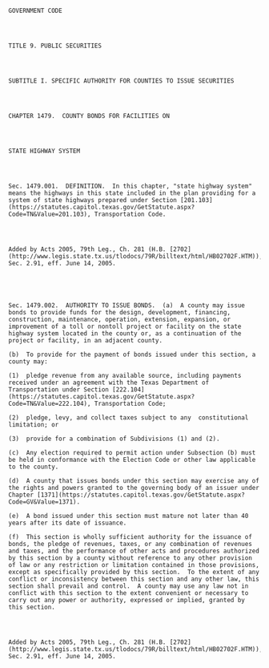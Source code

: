 ﻿
    
    
    	
    					
    
    
    GOVERNMENT CODE
    
      
    
    
    TITLE 9. PUBLIC SECURITIES
    
      
    
    
    SUBTITLE I. SPECIFIC AUTHORITY FOR COUNTIES TO ISSUE SECURITIES
    
      
    
    
    CHAPTER 1479.  COUNTY BONDS FOR FACILITIES ON
    
      
    
    
    STATE HIGHWAY SYSTEM
    
      
    
    
    Sec. 1479.001.  DEFINITION.  In this chapter, "state highway system" means the highways in this state included in the plan providing for a system of state highways prepared under Section [201.103](https://statutes.capitol.texas.gov/GetStatute.aspx?Code=TN&Value=201.103), Transportation Code.
    
    
    
    
    Added by Acts 2005, 79th Leg., Ch. 281 (H.B. [2702](http://www.legis.state.tx.us/tlodocs/79R/billtext/html/HB02702F.HTM)), Sec. 2.91, eff. June 14, 2005.
    
    
    
    
    
    Sec. 1479.002.  AUTHORITY TO ISSUE BONDS.  (a)  A county may issue bonds to provide funds for the design, development, financing, construction, maintenance, operation, extension, expansion, or improvement of a toll or nontoll project or facility on the state highway system located in the county or, as a continuation of the project or facility, in an adjacent county.
    
    (b)  To provide for the payment of bonds issued under this section, a county may:
    
    (1)  pledge revenue from any available source, including payments received under an agreement with the Texas Department of Transportation under Section [222.104](https://statutes.capitol.texas.gov/GetStatute.aspx?Code=TN&Value=222.104), Transportation Code;
    
    (2)  pledge, levy, and collect taxes subject to any  constitutional limitation; or
    
    (3)  provide for a combination of Subdivisions (1) and (2).
    
    (c)  Any election required to permit action under Subsection (b) must be held in conformance with the Election Code or other law applicable to the county.
    
    (d)  A county that issues bonds under this section may exercise any of the rights and powers granted to the governing body of an issuer under Chapter [1371](https://statutes.capitol.texas.gov/GetStatute.aspx?Code=GV&Value=1371).
    
    (e)  A bond issued under this section must mature not later than 40 years after its date of issuance.
    
    (f)  This section is wholly sufficient authority for the issuance of bonds, the pledge of revenues, taxes, or any combination of revenues and taxes, and the performance of other acts and procedures authorized by this section by a county without reference to any other provision of law or any restriction or limitation contained in those provisions, except as specifically provided by this section.  To the extent of any conflict or inconsistency between this section and any other law, this section shall prevail and control.  A county may use any law not in conflict with this section to the extent convenient or necessary to carry out any power or authority, expressed or implied, granted by this section.
    
    
    
    
    Added by Acts 2005, 79th Leg., Ch. 281 (H.B. [2702](http://www.legis.state.tx.us/tlodocs/79R/billtext/html/HB02702F.HTM)), Sec. 2.91, eff. June 14, 2005.
    
    
    
    
    				

